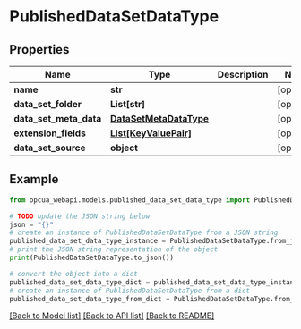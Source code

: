 # PublishedDataSetDataType


## Properties

Name | Type | Description | Notes
------------ | ------------- | ------------- | -------------
**name** | **str** |  | [optional] 
**data_set_folder** | **List[str]** |  | [optional] 
**data_set_meta_data** | [**DataSetMetaDataType**](DataSetMetaDataType.md) |  | [optional] 
**extension_fields** | [**List[KeyValuePair]**](KeyValuePair.md) |  | [optional] 
**data_set_source** | **object** |  | [optional] 

## Example

```python
from opcua_webapi.models.published_data_set_data_type import PublishedDataSetDataType

# TODO update the JSON string below
json = "{}"
# create an instance of PublishedDataSetDataType from a JSON string
published_data_set_data_type_instance = PublishedDataSetDataType.from_json(json)
# print the JSON string representation of the object
print(PublishedDataSetDataType.to_json())

# convert the object into a dict
published_data_set_data_type_dict = published_data_set_data_type_instance.to_dict()
# create an instance of PublishedDataSetDataType from a dict
published_data_set_data_type_from_dict = PublishedDataSetDataType.from_dict(published_data_set_data_type_dict)
```
[[Back to Model list]](../README.md#documentation-for-models) [[Back to API list]](../README.md#documentation-for-api-endpoints) [[Back to README]](../README.md)


